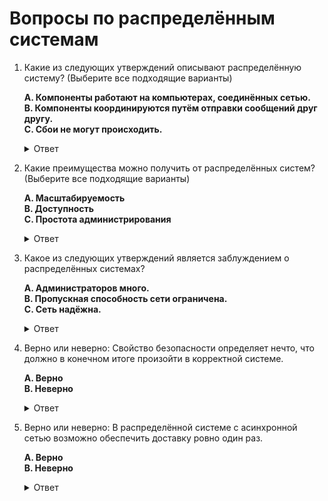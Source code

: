 # Вопросы по распределённым системам

1. Какие из следующих утверждений описывают распределённую систему? (Выберите все подходящие варианты)

   **A. Компоненты работают на компьютерах, соединённых сетью.**  
   **B. Компоненты координируются путём отправки сообщений друг другу.**  
   **C. Сбои не могут происходить.**

   <details>
     <summary>Ответ</summary>
     - **A. Правильный ответ**: Компоненты распределённой системы действительно работают на компьютерах, соединённых сетью.  
     - **B. Правильный ответ**: Координация через отправку сообщений является ключевой характеристикой распределённых систем.  
     - **C. Неправильный ответ**: Сбои могут происходить в распределённых системах, так как сеть ненадёжна.
   </details>

2. Какие преимущества можно получить от распределённых систем? (Выберите все подходящие варианты)

   **A. Масштабируемость**  
   **B. Доступность**  
   **C. Простота администрирования**

   <details>
     <summary>Ответ</summary>
     - **A. Правильный ответ**: Распределённые системы позволяют масштабировать ресурсы для обработки большего числа запросов.  
     - **B. Правильный ответ**: Они обеспечивают высокую доступность за счёт резервирования и распределения.  
     - **C. Неправильный ответ**: Администрирование распределённых систем обычно сложнее из-за их распределённой природы.
   </details>

3. Какое из следующих утверждений является заблуждением о распределённых системах?

   **A. Администраторов много.**  
   **B. Пропускная способность сети ограничена.**  
   **C. Сеть надёжна.**

   <details>
     <summary>Ответ</summary>
     - **A. Неправильный ответ**: Количество администраторов не относится к заблуждениям о распределённых системах.  
     - **B. Неправильный ответ**: Ограниченная пропускная способность сети — это факт, а не заблуждение.  
     - **C. Правильный ответ**: Предположение, что сеть надёжна, является распространённым заблуждением, так как сети часто ненадёжны.
   </details>

4. Верно или неверно: Свойство безопасности определяет нечто, что должно в конечном итоге произойти в корректной системе.

   **A. Верно**  
   **B. Неверно**

   <details>
     <summary>Ответ</summary>
     - **B. Неверно**: Это свойство живучести. Свойство безопасности (safety) определяет, что в системе никогда не произойдёт нечто нежелательное, тогда как свойство живучести (liveness) гарантирует, что желаемое событие в конечном итоге произойдёт.
   </details>

5. Верно или неверно: В распределённой системе с асинхронной сетью возможно обеспечить доставку ровно один раз.

   **A. Верно**  
   **B. Неверно**

   <details>
     <summary>Ответ</summary>
     - **B. Неверно**: В асинхронной сети невозможно гарантировать доставку сообщения ровно один раз из-за ненадёжности сети. Можно достичь семантики "не более одного раза" или "хотя бы один раз", но не "ровно один раз".
   </details>

